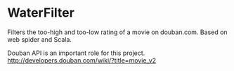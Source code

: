 # WaterFilter
Filters the too-high and too-low rating of a movie on douban.com. Based on web spider and Scala. 

Douban API is an important role for this project. 
http://developers.douban.com/wiki/?title=movie_v2
